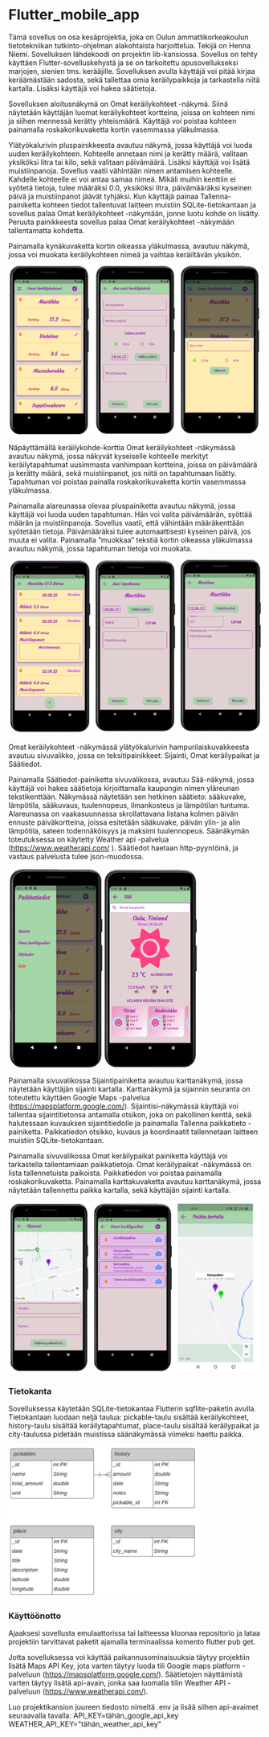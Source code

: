 # Flutter_mobile_app

Tämä sovellus on osa kesäprojektia, joka on Oulun ammattikorkeakoulun tietotekniikan tutkinto-ohjelman alakohtaista harjoittelua. Tekijä on Henna Niemi. Sovelluksen lähdekoodi on projektin lib-kansiossa. Sovellus on tehty käyttäen Flutter-sovelluskehystä ja se on tarkoitettu apusovellukseksi marjojen, sienien tms. kerääjille. Sovelluksen avulla käyttäjä voi pitää kirjaa keräämästään sadosta, sekä tallettaa omia keräilypaikkoja ja tarkastella niitä kartalla. Lisäksi käyttäjä voi hakea säätietoja.

Sovelluksen aloitusnäkymä on Omat keräilykohteet -näkymä. Siinä näytetään käyttäjän luomat keräilykohteet kortteina, joissa on kohteen nimi ja siihen mennessä kerätty yhteismäärä. Käyttäjä voi poistaa kohteen painamalla roskakorikuvaketta kortin vasemmassa yläkulmassa.

Ylätyökalurivin pluspainikkeesta avautuu näkymä, jossa käyttäjä voi luoda uuden keräilykohteen. Kohteelle annetaan nimi ja kerätty määrä, valitaan yksiköksi litra tai kilo, sekä valitaan päivämäärä. Lisäksi käyttäjä voi lisätä muistiinpanoja. Sovellus vaatii vähintään nimen antamisen kohteelle. Kahdelle kohteelle ei voi antaa samaa nimeä. Mikäli muihin kenttiin ei syötetä tietoja, tulee määräksi 0.0, yksiköksi litra, päivämääräksi kyseinen päivä ja muistiinpanot jäävät tyhjäksi. Kun käyttäjä painaa Tallenna-painiketta kohteen tiedot tallentuvat laitteen muistiin SQLite-tietokantaan ja sovellus palaa Omat keräilykohteet -näkymään, jonne luotu kohde on lisätty. Peruuta painikkeesta sovellus palaa Omat keräilykohteet -näkymään tallentamatta kohdetta.

Painamalla kynäkuvaketta kortin oikeassa yläkulmassa, avautuu näkymä, jossa voi muokata keräilykohteen nimeä ja vaihtaa keräiltävän yksikön.

![kohdesivut](images/kohteet_sivut.png)

Näpäyttämällä keräilykohde-korttia Omat keräilykohteet -näkymässä avautuu näkymä, jossa näkyvät kyseiselle kohteelle merkityt keräilytapahtumat uusimmasta vanhimpaan kortteina, joissa on päivämäärä ja kerätty määrä, sekä muistiinpanot, jos niitä on tapahtumaan lisätty. Tapahtuman voi poistaa painalla roskakorikuvaketta kortin vasemmassa yläkulmassa. 

Painamalla alareunassa olevaa pluspainiketta avautuu näkymä, jossa käyttäjä voi luoda uuden tapahtuman. Hän voi valita päivämäärän, syöttää määrän ja muistiinpanoja. Sovellus vaatii, että vähintään määräkenttään syötetään tietoja. Päivämääräksi tulee automaattisesti kyseinen päivä, jos muuta ei valita.
Painamalla ”muokkaa” tekstiä kortin oikeassa yläkulmassa avautuu näkymä, jossa tapahtuman tietoja voi muokata.

![tapahtumat](images/tapahtumat_sivut.png)

Omat keräilykohteet -näkymässä ylätyökalurivin hampurilaiskuvakkeesta avautuu sivuvalikko, jossa on teksitipainikkeet: Sijainti, Omat keräilypaikat ja Säätiedot. 

Painamalla Säätiedot-painiketta sivuvalikossa, avautuu Sää-näkymä, jossa käyttäjä voi hakea säätietoja kirjoittamalla kaupungin nimen yläreunan tekstikenttään. Näkymässä näytetään sen hetkinen säätieto: sääkuvake, lämpötila, sääkuvaus, tuulennopeus, ilmankosteus ja lämpötilan tuntuma. Alareunassa on vaakasuunnassa skrollattavana listana kolmen päivän ennuste päiväkortteina, joissa esitetään sääkuvake, päivän ylin- ja alin lämpötila, sateen todennäköisyys ja maksimi tuulennopeus. Säänäkymän toteutuksessa on käytetty Weather api -palvelua (https://www.weatherapi.com/ ).  Säätiedot haetaan http-pyyntöinä, ja vastaus palvelusta tulee json-muodossa.

![sivuvalikko](images/sivuvalikko.png)    ![Sää](images/saa.png)

Painamalla sivuvalikossa Sijaintipainiketta avautuu karttanäkymä, jossa näytetään käyttäjän sijainti kartalla. Karttanäkymä ja sijainnin seuranta on toteutettu käyttäen Google Maps -palvelua (https://mapsplatform.google.com/). Sijaintisi-näkymässä käyttäjä voi tallentaa sijaintitietonsa antamalla otsikon, joka on pakollinen kenttä, sekä halutessaan kuvauksen sijaintitiedolle ja painamalla Tallenna paikkatieto -painiketta. Paikkatiedon otsikko, kuvaus ja koordinaatit tallennetaan laitteen muistiin SQLite-tietokantaan. 

Painamalla sivuvalikossa Omat keräilypaikat painiketta käyttäjä voi tarkastella tallentamiaan paikkatietoja. Omat keräilypaikat -näkymässä on lista tallennetuista paikoista. Paikkatiedon voi poistaa painamalla roskakorikuvaketta. Painamalla karttakuvaketta avautuu karttanäkymä, jossa näytetään tallennettu paikka kartalla, sekä käyttäjän sijainti kartalla.

![paikat](images/paikat_sivut.png)

### Tietokanta
Sovelluksessa käytetään SQLite-tietokantaa Flutterin sqflite-paketin avulla. Tietokantaan luodaan neljä taulua: pickable-taulu sisältää keräilykohteet, history-taulu sisältää keräilytapahtumat, place-taulu sisältää keräilypaikat ja city-taulussa pidetään muistissa säänäkymässä viimeksi haettu paikka.

![Taulut](images/tietokanta_flutter_projekti.png)

### Käyttöönotto
Ajaaksesi sovellusta emulaattorissa tai laitteessa kloonaa repositorio ja lataa projektiin tarvittavat paketit ajamalla terminaalissa komento flutter pub get.

Jotta sovelluksessa voi käyttää paikannusominaisuuksia täytyy projektiin lisätä Maps API Key, jota varten täytyy luoda tili Google maps platform -palveluun (https://mapsplatform.google.com/). Säätietojen näyttämistä varten täytyy lisätä api-avain, jonka saa luomalla tilin Weather API -palveluun (https://www.weatherapi.com/).

Luo projektikansion juureen tiedosto nimeltä .env ja lisää siihen api-avaimet seuraavalla tavalla:
API_KEY=tähän_google_api_key  
WEATHER_API_KEY="tähän_weather_api_key"





